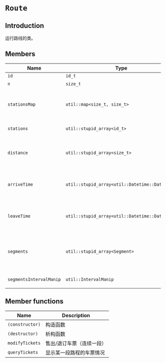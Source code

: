 # `Route`

## Introduction

运行路线的类。

## Members

Name|Type|Description
--|--|--
`id`|`id_t`|
`n`|`size_t`|站点数量
`stationsMap`|`util::map<size_t, size_t>`|站点id与其在此路线中的序号的对应关系
`stations`|`util::stupid_array<id_t>`|站点，存站点id
`distance`|`util::stupid_array<size_t>`|累计里程(km) (长度为n-1，不含起点站)
`arriveTime`|`util::stupid_array<util::Datetime::Datetime>`|到站时间（长度为n-1，不含起点站）
`leaveTime`|`util::stupid_array<util::Datetime::Datetime>`|离开时间（长度为n-1，不含终点站）
`segments`|`util::stupid_array<Segment>`|每一小段路径车票信息（支持区间查询修改，长度为n-1）
`segmentsIntervalManip`|`util::IntervalManip`|处理车票区间操作

## Member functions

Name|Description
--|--
`(constructor)`|构造函数
`(destructor)`|析构函数
`modifyTickets`|售出/退订车票（连续一段）
`queryTickets`|显示某一段路程的车票情况
